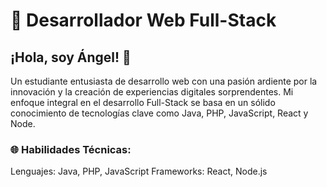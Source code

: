 
<h1>🚀 Desarrollador Web Full-Stack</h1>

<h2>¡Hola, soy Ángel! 👋</h2> Un estudiante entusiasta de desarrollo web con una pasión ardiente por la innovación y la creación de experiencias digitales sorprendentes. Mi enfoque integral en el desarrollo Full-Stack se basa en un sólido conocimiento de tecnologías clave como Java, PHP, JavaScript, React y Node.

<h3>🌐 Habilidades Técnicas:</h3>
Lenguajes: Java, PHP, JavaScript
Frameworks: React, Node.js
